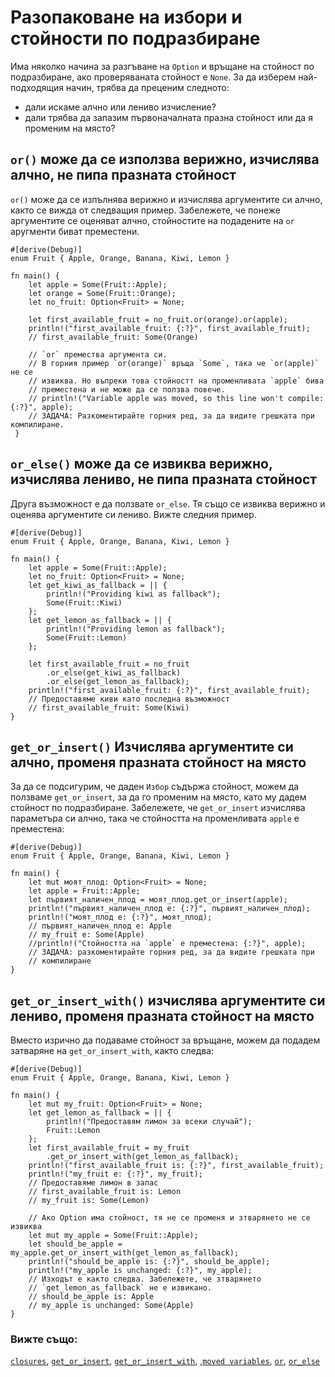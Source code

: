 # Разопаковане на избори и стойности по подразбиране

Има няколко начина за разгъване на `Option` и връщане на стойност по
подразбиране, ако проверяваната стойност е `None`. За да изберем най-подходящия
начин, трябва да преценим следното:
* дали искаме алчно или лениво изчисление?
* дали трябва да запазим първоначалната празна стойност или да я променим на място?

##  `or()` може да се използва верижно, изчислява алчно, не пипа празната стойност

`or()` може да се изпълнява верижно и изчислява аргументите си алчно, както се
вижда от следващия пример. Забележете, че понеже аргументите се оценяват алчно,
стойностите на подадените на `or` аругменти биват преместени.

```rust,editable
#[derive(Debug)] 
enum Fruit { Apple, Orange, Banana, Kiwi, Lemon }

fn main() {
    let apple = Some(Fruit::Apple);
    let orange = Some(Fruit::Orange);
    let no_fruit: Option<Fruit> = None;

    let first_available_fruit = no_fruit.or(orange).or(apple);
    println!("first_available_fruit: {:?}", first_available_fruit);
    // first_available_fruit: Some(Orange)

    // `or` премества аргумента си.
    // В горния пример `or(orange)` връща `Some`, така че `or(apple)` не се
    // извиква. Но въпреки това стойностт на променливата `apple` бива
    // преместена и не може да се ползва повече.
    // println!("Variable apple was moved, so this line won't compile: {:?}", apple);
    // ЗАДАЧА: Разкоментирайте горния ред, за да видите грешката при компилиране.
 }
```

##  `or_else()` може да се извиква верижно, изчислява лениво, не пипа празната стойност

Друга възможност е да ползвате `or_else`. Тя също се извиква верижно и оценява
аргументите си лениво. Вижте следния пример.

```rust,editable
#[derive(Debug)] 
enum Fruit { Apple, Orange, Banana, Kiwi, Lemon }

fn main() {
    let apple = Some(Fruit::Apple);
    let no_fruit: Option<Fruit> = None;
    let get_kiwi_as_fallback = || {
        println!("Providing kiwi as fallback");
        Some(Fruit::Kiwi)
    };
    let get_lemon_as_fallback = || {
        println!("Providing lemon as fallback");
        Some(Fruit::Lemon)
    };

    let first_available_fruit = no_fruit
        .or_else(get_kiwi_as_fallback)
        .or_else(get_lemon_as_fallback);
    println!("first_available_fruit: {:?}", first_available_fruit);
    // Предоставяме киви като последна възможност
    // first_available_fruit: Some(Kiwi)
}
```

##  `get_or_insert()` Изчислява аргументите си алчно, променя празната стойност на място

За да се подсигурим, че даден `Избор` съдържа стойност, можем да ползваме
`get_or_insert`, за да го променим на място, като му дадем стойност по
подразбиране. Забележете, че `get_or_insert` изчислява параметъра си алчно,
така че стойността на променливата `apple` е преместена:

```rust,editable
#[derive(Debug)]
enum Fruit { Apple, Orange, Banana, Kiwi, Lemon }

fn main() {
    let mut моят_плод: Option<Fruit> = None;
    let apple = Fruit::Apple;
    let първият_наличен_плод = моят_плод.get_or_insert(apple);
    println!("първият_наличен_плод е: {:?}", първият_наличен_плод);
    println!("моят_плод е: {:?}", моят_плод);
    // първият_наличен_плод е: Apple
    // my_fruit е: Some(Apple)
    //println!("Стойността на `apple` е преместена: {:?}", apple);
    // ЗАДАЧА: разкоментирайте горния ред, за да видите грешката при
    // компилиране
}
```

##  `get_or_insert_with()` изчислява аргументите си лениво, променя празната стойност на място

Вместо изрично да подаваме стойност за връщане, можем да подадем затваряне на
`get_or_insert_with`, както следва:

```rust,editable
#[derive(Debug)] 
enum Fruit { Apple, Orange, Banana, Kiwi, Lemon }

fn main() {
    let mut my_fruit: Option<Fruit> = None;
    let get_lemon_as_fallback = || {
        println!("Предоставям лимон за всеки случай");
        Fruit::Lemon
    };
    let first_available_fruit = my_fruit
        .get_or_insert_with(get_lemon_as_fallback);
    println!("first_available_fruit is: {:?}", first_available_fruit);
    println!("my_fruit е: {:?}", my_fruit);
    // Предоставяме лимон в запас
    // first_available_fruit is: Lemon
    // my_fruit is: Some(Lemon)

    // Ако Option има стойност, тя не се променя и зтварянето не се извиква
    let mut my_apple = Some(Fruit::Apple);
    let should_be_apple = my_apple.get_or_insert_with(get_lemon_as_fallback);
    println!("should_be_apple is: {:?}", should_be_apple);
    println!("my_apple is unchanged: {:?}", my_apple);
    // Изходът е както следва. Забележете, че зтварянето
    // `get_lemon_as_fallback` не е извикано.
    // should_be_apple is: Apple
    // my_apple is unchanged: Some(Apple)
}
```

### Вижте също:

[`closures`][closures], [`get_or_insert`][get_or_insert], [`get_or_insert_with`][get_or_insert_with], ,[`moved variables`][moved], [`or`][or], [`or_else`][or_else]

[closures]: https://doc.rust-lang.org/book/ch13-01-closures.html
[get_or_insert]: https://doc.rust-lang.org/core/option/enum.Option.html#method.get_or_insert
[get_or_insert_with]: https://doc.rust-lang.org/core/option/enum.Option.html#method.get_or_insert_with
[moved]: https://doc.rust-lang.org/book/ch04-02-references-and-borrowing.html
[or]: https://doc.rust-lang.org/core/option/enum.Option.html#method.or
[or_else]: https://doc.rust-lang.org/core/option/enum.Option.html#method.or_else
